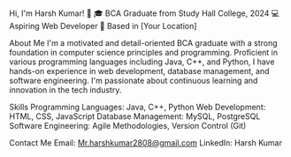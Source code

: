 Hi, I'm Harsh Kumar! 👋
🎓 BCA Graduate from Study Hall College, 2024
💻 Aspiring Web Developer
📍 Based in [Your Location]

About Me
I'm a motivated and detail-oriented BCA graduate with a strong foundation in computer science principles and programming. Proficient in various programming languages including Java, C++, and Python, I have hands-on experience in web development, database management, and software engineering. I'm passionate about continuous learning and innovation in the tech industry.

Skills
Programming Languages: Java, C++, Python
Web Development: HTML, CSS, JavaScript
Database Management: MySQL, PostgreSQL
Software Engineering: Agile Methodologies, Version Control (Git)

Contact Me
Email: Mr.harshkumar2808@gmail.com
LinkedIn: Harsh Kumar
